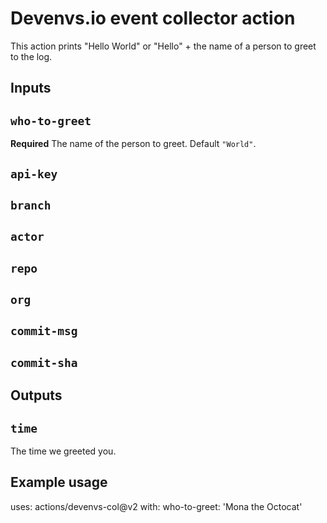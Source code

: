 # Devenvs.io event collector action

This action prints "Hello World" or "Hello" + the name of a person to greet to the log.

## Inputs

## `who-to-greet`

**Required** The name of the person to greet. Default `"World"`.

## `api-key`
## `branch`
## `actor`
## `repo`
## `org`
## `commit-msg`
## `commit-sha`

## Outputs

## `time`

The time we greeted you.

## Example usage

uses: actions/devenvs-col@v2
with:
  who-to-greet: 'Mona the Octocat'
